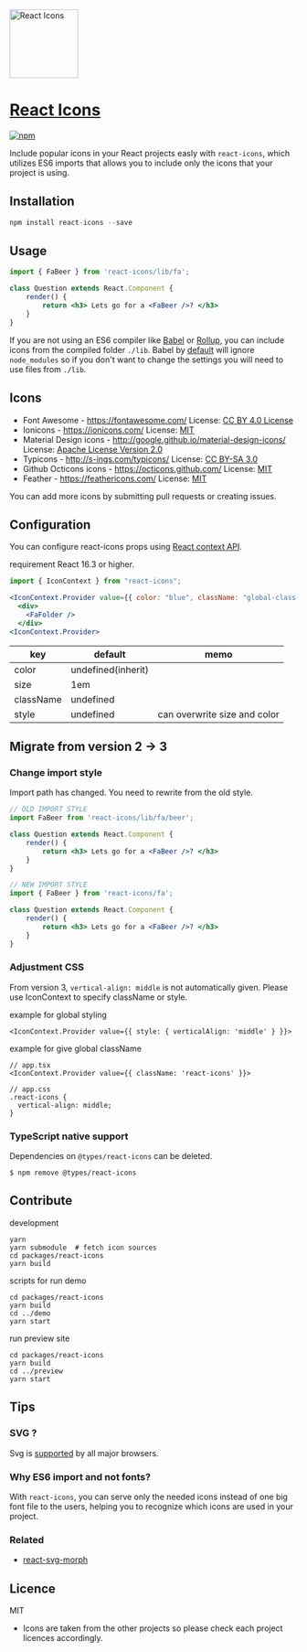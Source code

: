 <img src="https://rawgit.com/gorangajic/react-icons/master/react-icons.svg" width="120" alt="React Icons">

# [React Icons](https://react-icons.netlify.com)

[![npm][npm-image]][npm-url]

[npm-image]: https://img.shields.io/npm/v/react-icons.svg?style=flat-square
[npm-url]: https://www.npmjs.com/package/react-icons

Include popular icons in your React projects easly with ```react-icons```, which utilizes ES6 imports that allows you to include only the icons that your project is using.

## Installation

```js
npm install react-icons --save
```

## Usage

```jsx
import { FaBeer } from 'react-icons/lib/fa';

class Question extends React.Component {
    render() {
        return <h3> Lets go for a <FaBeer />? </h3>
    }
}
```

If you are not using an ES6 compiler like [Babel](https://babeljs.io/) or [Rollup](http://rollupjs.org/), you can include icons from the compiled folder `./lib`.
Babel by [default](http://babeljs.io/docs/usage/require/#usage) will ignore `node_modules` so if you don't want to change the settings you will need to use files from `./lib`.

## Icons

- Font Awesome - https://fontawesome.com/
  License: [CC BY 4.0 License](https://creativecommons.org/licenses/by/4.0/)
- Ionicons - https://ionicons.com/
  License: [MIT](https://github.com/ionic-team/ionicons/blob/master/LICENSE)
- Material Design icons - http://google.github.io/material-design-icons/
  License: [Apache License Version 2.0](https://github.com/google/material-design-icons/blob/master/LICENSE)
- Typicons - http://s-ings.com/typicons/
  License: [CC BY-SA 3.0](https://creativecommons.org/licenses/by-sa/3.0/)
- Github Octicons icons - https://octicons.github.com/
  License: [MIT](https://github.com/primer/octicons/blob/master/LICENSE)
- Feather - https://feathericons.com/
  License: [MIT](https://github.com/feathericons/feather/blob/master/LICENSE)


You can add more icons by submitting pull requests or creating issues.

## Configuration

You can configure react-icons props using [React context API](https://reactjs.org/docs/context.html).

requirement React 16.3 or higher.

```jsx
import { IconContext } from "react-icons";

<IconContext.Provider value={{ color: "blue", className: "global-class-name" }}>
  <div>
    <FaFolder />
  </div>
<IconContext.Provider>
```

key|default|memo
---|---|---
color|undefined(inherit)|
size|1em|
className|undefined|
style|undefined|can overwrite size and color

## Migrate from version 2 -> 3

### Change import style

Import path has changed. You need to rewrite from the old style.

```jsx
// OLD IMPORT STYLE
import FaBeer from 'react-icons/lib/fa/beer';

class Question extends React.Component {
    render() {
        return <h3> Lets go for a <FaBeer />? </h3>
    }
}
```

```jsx
// NEW IMPORT STYLE
import { FaBeer } from 'react-icons/fa';

class Question extends React.Component {
    render() {
        return <h3> Lets go for a <FaBeer />? </h3>
    }
}
```

### Adjustment CSS

From version 3, `vertical-align: middle` is not automatically given.
Please use IconContext to specify className or style.

example for global styling

```tsx
<IconContext.Provider value={{ style: { verticalAlign: 'middle' } }}>
```

example for give global className

```tsx
// app.tsx
<IconContext.Provider value={{ className: 'react-icons' }}>

// app.css
.react-icons {
  vertical-align: middle;
}
```

### TypeScript native support

Dependencies on `@types/react-icons` can be deleted.

```
$ npm remove @types/react-icons
```

## Contribute

development

```
yarn
yarn submodule  # fetch icon sources
cd packages/react-icons
yarn build
```

scripts for run demo

```
cd packages/react-icons
yarn build
cd ../demo
yarn start
```

run preview site

```
cd packages/react-icons
yarn build
cd ../preview
yarn start
```

## Tips

### SVG ?

Svg is [supported](http://caniuse.com/#search=svg) by all major browsers.

### Why ES6 import and not fonts?

With `react-icons`, you can serve only the needed icons instead of one big font file to the users, helping you to recognize which icons are used in your project.


### Related

- [react-svg-morph](https://github.com/gorangajic/react-svg-morph/)

## Licence

MIT

* Icons are taken from the other projects so please check each project licences accordingly.
